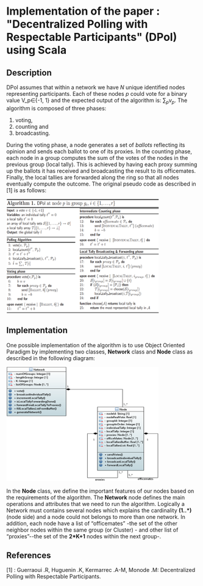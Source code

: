 # Implementation of the paper : "Decentralized Polling with Respectable Participants" (DPol) using Scala

## Description

DPol assumes that within a network we have *N* unique identified nodes representing participants. Each of these nodes *p* could vote for a binary value V_p∈{-1, 1} and the expected output of the algorithm is: $\sum_{p} v_p$. 
The algorithm is composed of three phases: 
1) voting, 
2) counting and 
3) broadcasting. 

During the voting phase, a node generates a set of *ballots* reflecting its opinion and sends each ballot to one of its proxies. In the counting phase, each node in a group computes the sum of the votes of the nodes in the previous group (local tally). This is achieved by having each proxy summing up the ballots it has received and broadcasting the result to its officemates. Finally, the local tallies are forwarded along the ring so that all nodes eventually compute the outcome.
The original pseudo code as described in [1] is as follows:

<img src="images/DPol_pseudo.PNG" width="400" height="300">


## Implementation

One possible implementation of the algorithm is to use Object Oriented Paradigm by implementing two classes, **Network** class and **Node** class as described in the following diagram:

<img src="images/DPol_classes.PNG" width="400" height="300">


In the **Node** class, we define the important features of our nodes based on the requirements of the algorithm. The **Network** node defines the main operations and attributes that we need to run the algorithm. Logically a Network must contains several nodes which explains the cardinality **(1..\*)** (node side) and a node could not belongs to more than one network. In addition, each node have a list of “officemates” -the set of the other neighbor nodes within the same group (or Cluster) - and other list of “proxies”--the set of the **2*K+1** nodes within the next group-.

## References

[1] : Guerraoui .R, Huguenin .K, Kermarrec .A-M, Monode .M: Decentralized Polling with Respectable Participants.
